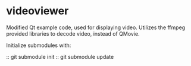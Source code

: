 videoviewer
===========

Modified Qt example code, used for displaying video. Utilizes the ffmpeg provided libraries to decode video, instead of QMovie.

Initialize submodules with:

:: git submodule init
:: git submodule update
